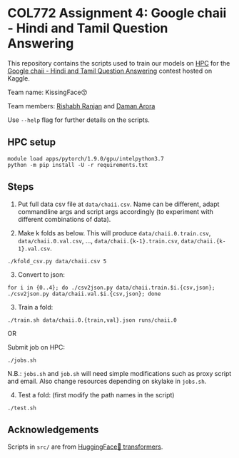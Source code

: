 # COL772 Assignment 4: Google chaii - Hindi and Tamil Question Answering

This repository contains the scripts used to train our models on
[HPC](https://supercomputing.iitd.ac.in) for the
[Google chaii - Hindi and Tamil Question Answering](https://www.kaggle.com/c/chaii-hindi-and-tamil-question-answering/)
contest hosted on Kaggle.

Team name: KissingFace😚

Team members: [Rishabh Ranjan](https://www.kaggle.com/ranjanrishabh) and
[Daman Arora](https://www.kaggle.com/daman1209arora)

Use `--help` flag for further details on the scripts.

## HPC setup

```
module load apps/pytorch/1.9.0/gpu/intelpython3.7
python -m pip install -U -r requirements.txt
```

## Steps

1. Put full data csv file at `data/chaii.csv`. Name can be different, adapt
commandline args and script args accordingly (to experiment with different
combinations of data).

2. Make k folds as below. This will produce `data/chaii.0.train.csv`,
`data/chaii.0.val.csv`, ..., `data/chaii.{k-1}.train.csv`,
`data/chaii.{k-1}.val.csv`.
```
./kfold_csv.py data/chaii.csv 5
```

3. Convert to json:
```
for i in {0..4}; do ./csv2json.py data/chaii.train.$i.{csv,json}; ./csv2json.py data/chaii.val.$i.{csv,json}; done
```

3. Train a fold:
```
./train.sh data/chaii.0.{train,val}.json runs/chaii.0
```

OR

Submit job on HPC:
```
./jobs.sh
```

N.B.: `jobs.sh` and `job.sh` will need simple modifications such as proxy
script and email. Also change resources depending on skylake in `jobs.sh`.

4. Test a fold: (first modify the path names in the script)
```
./test.sh
```

## Acknowledgements

Scripts in `src/` are from [HuggingFace🤗 transformers](https://github.com/huggingface/transformers/tree/v4.12.3/examples/pytorch/question-answering).
